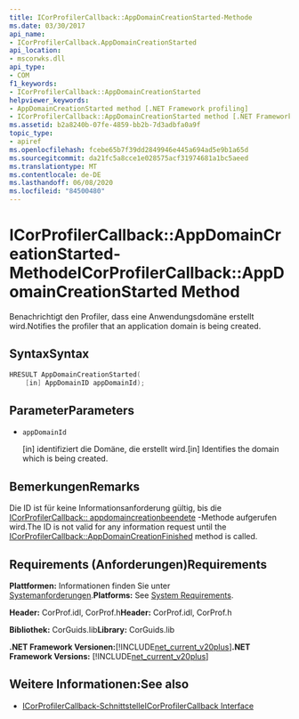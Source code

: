 ```yaml
---
title: ICorProfilerCallback::AppDomainCreationStarted-Methode
ms.date: 03/30/2017
api_name:
- ICorProfilerCallback.AppDomainCreationStarted
api_location:
- mscorwks.dll
api_type:
- COM
f1_keywords:
- ICorProfilerCallback::AppDomainCreationStarted
helpviewer_keywords:
- AppDomainCreationStarted method [.NET Framework profiling]
- ICorProfilerCallback::AppDomainCreationStarted method [.NET Framework profiling]
ms.assetid: b2a8240b-07fe-4859-bb2b-7d3adbfa0a9f
topic_type:
- apiref
ms.openlocfilehash: fcebe65b7f39dd2849946e445a694ad5e9b1a65d
ms.sourcegitcommit: da21fc5a8cce1e028575acf31974681a1bc5aeed
ms.translationtype: MT
ms.contentlocale: de-DE
ms.lasthandoff: 06/08/2020
ms.locfileid: "84500480"
---
```

# <a name="icorprofilercallbackappdomaincreationstarted-method"></a><span data-ttu-id="7ca35-102">ICorProfilerCallback::AppDomainCreationStarted-Methode</span><span class="sxs-lookup"><span data-stu-id="7ca35-102">ICorProfilerCallback::AppDomainCreationStarted Method</span></span>
<span data-ttu-id="7ca35-103">Benachrichtigt den Profiler, dass eine Anwendungsdomäne erstellt wird.</span><span class="sxs-lookup"><span data-stu-id="7ca35-103">Notifies the profiler that an application domain is being created.</span></span>  
  
## <a name="syntax"></a><span data-ttu-id="7ca35-104">Syntax</span><span class="sxs-lookup"><span data-stu-id="7ca35-104">Syntax</span></span>  
  
```cpp  
HRESULT AppDomainCreationStarted(  
    [in] AppDomainID appDomainId);  
```  
  
## <a name="parameters"></a><span data-ttu-id="7ca35-105">Parameter</span><span class="sxs-lookup"><span data-stu-id="7ca35-105">Parameters</span></span>

- `appDomainId`

  <span data-ttu-id="7ca35-106">\[in] identifiziert die Domäne, die erstellt wird.</span><span class="sxs-lookup"><span data-stu-id="7ca35-106">\[in] Identifies the domain which is being created.</span></span>
  
## <a name="remarks"></a><span data-ttu-id="7ca35-107">Bemerkungen</span><span class="sxs-lookup"><span data-stu-id="7ca35-107">Remarks</span></span>  
 <span data-ttu-id="7ca35-108">Die ID ist für keine Informationsanforderung gültig, bis die [ICorProfilerCallback:: appdomaincreationbeendete](icorprofilercallback-appdomaincreationfinished-method.md) -Methode aufgerufen wird.</span><span class="sxs-lookup"><span data-stu-id="7ca35-108">The ID is not valid for any information request until the [ICorProfilerCallback::AppDomainCreationFinished](icorprofilercallback-appdomaincreationfinished-method.md) method is called.</span></span>  
  
## <a name="requirements"></a><span data-ttu-id="7ca35-109">Requirements (Anforderungen)</span><span class="sxs-lookup"><span data-stu-id="7ca35-109">Requirements</span></span>  
 <span data-ttu-id="7ca35-110">**Plattformen:** Informationen finden Sie unter [Systemanforderungen](../../get-started/system-requirements.md).</span><span class="sxs-lookup"><span data-stu-id="7ca35-110">**Platforms:** See [System Requirements](../../get-started/system-requirements.md).</span></span>  
  
 <span data-ttu-id="7ca35-111">**Header:** CorProf.idl, CorProf.h</span><span class="sxs-lookup"><span data-stu-id="7ca35-111">**Header:** CorProf.idl, CorProf.h</span></span>  
  
 <span data-ttu-id="7ca35-112">**Bibliothek:** CorGuids.lib</span><span class="sxs-lookup"><span data-stu-id="7ca35-112">**Library:** CorGuids.lib</span></span>  
  
 <span data-ttu-id="7ca35-113">**.NET Framework Versionen:**[!INCLUDE[net_current_v20plus](../../../../includes/net-current-v20plus-md.md)]</span><span class="sxs-lookup"><span data-stu-id="7ca35-113">**.NET Framework Versions:** [!INCLUDE[net_current_v20plus](../../../../includes/net-current-v20plus-md.md)]</span></span>  
  
## <a name="see-also"></a><span data-ttu-id="7ca35-114">Weitere Informationen:</span><span class="sxs-lookup"><span data-stu-id="7ca35-114">See also</span></span>

- [<span data-ttu-id="7ca35-115">ICorProfilerCallback-Schnittstelle</span><span class="sxs-lookup"><span data-stu-id="7ca35-115">ICorProfilerCallback Interface</span></span>](icorprofilercallback-interface.md)
